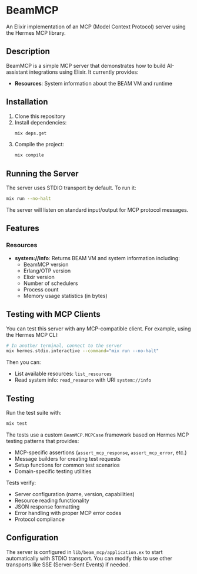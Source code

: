 # BeamMCP

An Elixir implementation of an MCP (Model Context Protocol) server using the Hermes MCP library.

## Description

BeamMCP is a simple MCP server that demonstrates how to build AI-assistant integrations using Elixir. It currently provides:

- **Resources**: System information about the BEAM VM and runtime

## Installation

1. Clone this repository
2. Install dependencies:
   ```bash
   mix deps.get
   ```
3. Compile the project:
   ```bash
   mix compile
   ```

## Running the Server

The server uses STDIO transport by default. To run it:

```bash
mix run --no-halt
```

The server will listen on standard input/output for MCP protocol messages.

## Features

### Resources

- **system://info**: Returns BEAM VM and system information including:
  - BeamMCP version
  - Erlang/OTP version
  - Elixir version
  - Number of schedulers
  - Process count
  - Memory usage statistics (in bytes)

## Testing with MCP Clients

You can test this server with any MCP-compatible client. For example, using the Hermes MCP CLI:

```bash
# In another terminal, connect to the server
mix hermes.stdio.interactive --command="mix run --no-halt"
```

Then you can:
- List available resources: `list_resources`
- Read system info: `read_resource` with URI `system://info`

## Testing

Run the test suite with:

```bash
mix test
```

The tests use a custom `BeamMCP.MCPCase` framework based on Hermes MCP testing patterns that provides:
- MCP-specific assertions (`assert_mcp_response`, `assert_mcp_error`, etc.)
- Message builders for creating test requests
- Setup functions for common test scenarios
- Domain-specific testing utilities

Tests verify:
- Server configuration (name, version, capabilities)
- Resource reading functionality
- JSON response formatting
- Error handling with proper MCP error codes
- Protocol compliance

## Configuration

The server is configured in `lib/beam_mcp/application.ex` to start automatically with STDIO transport. You can modify this to use other transports like SSE (Server-Sent Events) if needed.